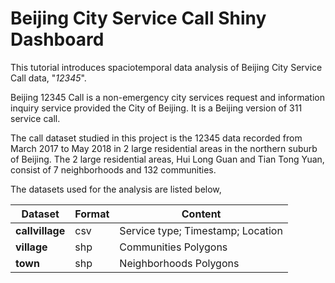 # Beijing City Service Call Shiny Dashboard

This tutorial introduces spaciotemporal data analysis of Beijing City Service Call data, "*12345*".

Beijing 12345 Call is a non-emergency city services request and information inquiry service provided the City of Beijing. It is a Beijing version of 311 service call. 

The call dataset studied in this project is the 12345 data recorded from March 2017 to May 2018 in 2 large residential areas in the northern suburb of Beijing. The 2 large residential areas, Hui Long Guan and Tian Tong Yuan, consist of 7 neighborhoods and 132 communities.

The datasets used for the analysis are listed below,

| Dataset | Format | Content |
|---|---|---|
| **callvillage** | csv | Service type; Timestamp; Location |
| **village** | shp | Communities Polygons | 
| **town** | shp | Neighborhoods Polygons | 
